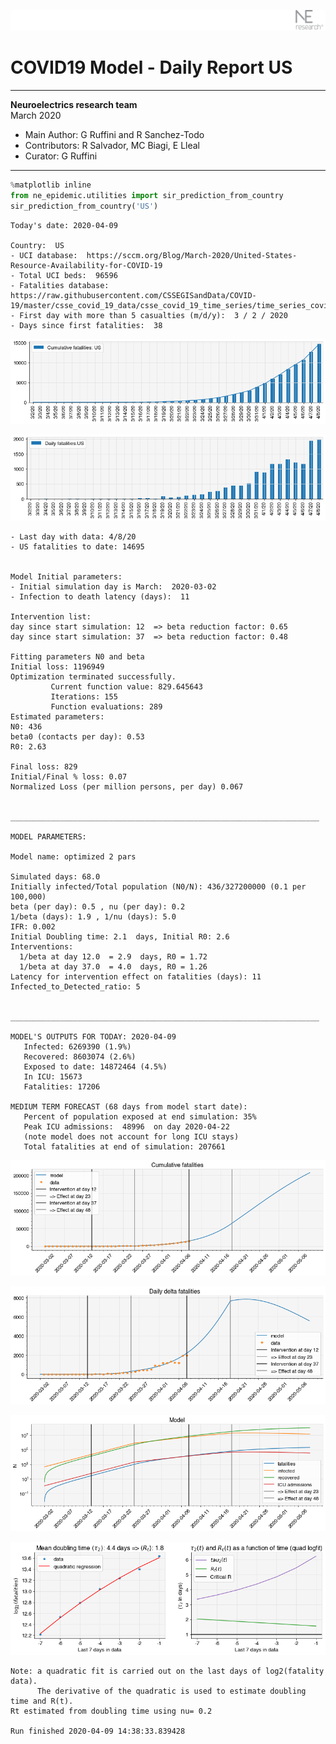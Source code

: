 ![](./images/logo.png)
# COVID19 Model - Daily Report US

---

**Neuroelectrics research team**  
March 2020  
* Main Author: G Ruffini and R Sanchez-Todo  
* Contributors: R Salvador, MC Biagi, E Lleal
* Curator: G Ruffini

---


```python
%matplotlib inline
from ne_epidemic.utilities import sir_prediction_from_country
sir_prediction_from_country('US')
```

    Today's date: 2020-04-09 
    
    Country:  US
    - UCI database:  https://sccm.org/Blog/March-2020/United-States-Resource-Availability-for-COVID-19
    - Total UCI beds:  96596
    - Fatalities database:  https://raw.githubusercontent.com/CSSEGISandData/COVID-19/master/csse_covid_19_data/csse_covid_19_time_series/time_series_covid19_deaths_global.csv
    - First day with more than 5 casualties (m/d/y):  3 / 2 / 2020
    - Days since first fatalities:  38



![png](03%20-%20Daily_Report_US_files/03%20-%20Daily_Report_US_1_1.png)



![png](03%20-%20Daily_Report_US_files/03%20-%20Daily_Report_US_1_2.png)


    - Last day with data: 4/8/20
    - US fatalities to date: 14695
     
    
    Model Initial parameters:
    - Initial simulation day is March:  2020-03-02
    - Infection to death latency (days):  11
    
    Intervention list:
    day since start simulation: 12  => beta reduction factor: 0.65
    day since start simulation: 37  => beta reduction factor: 0.48
    
    Fitting parameters N0 and beta
    Initial loss: 1196949
    Optimization terminated successfully.
             Current function value: 829.645643
             Iterations: 155
             Function evaluations: 289
    Estimated parameters:
    N0: 436
    beta0 (contacts per day): 0.53
    R0: 2.63
    
    Final loss: 829
    Initial/Final % loss: 0.07
    Normalized Loss (per million persons, per day) 0.067 
    
    
    _____________________________________________________________________
     
    MODEL PARAMETERS:
    
    Model name: optimized 2 pars
    
    Simulated days: 68.0
    Initially infected/Total population (N0/N): 436/327200000 (0.1 per 100,000)
    beta (per day): 0.5 , nu (per day): 0.2
    1/beta (days): 1.9 , 1/nu (days): 5.0
    IFR: 0.002
    Initial Doubling time: 2.1  days, Initial R0: 2.6
    Interventions:
      1/beta at day 12.0  = 2.9  days, R0 = 1.72
      1/beta at day 37.0  = 4.0  days, R0 = 1.26
    Latency for intervention effect on fatalities (days): 11
    Infected_to_Detected_ratio: 5
    
    
    _____________________________________________________________________
    
    MODEL'S OUTPUTS FOR TODAY: 2020-04-09
       Infected: 6269390 (1.9%)
       Recovered: 8603074 (2.6%)
       Exposed to date: 14872464 (4.5%)
       In ICU: 15673
       Fatalities: 17206
     
    MEDIUM TERM FORECAST (68 days from model start date): 
       Percent of population exposed at end simulation: 35%
       Peak ICU admissions:  48996  on day 2020-04-22
       (note model does not account for long ICU stays)
       Total fatalities at end of simulation: 207661



![png](03%20-%20Daily_Report_US_files/03%20-%20Daily_Report_US_1_4.png)



![png](03%20-%20Daily_Report_US_files/03%20-%20Daily_Report_US_1_5.png)



![png](03%20-%20Daily_Report_US_files/03%20-%20Daily_Report_US_1_6.png)


     



![png](03%20-%20Daily_Report_US_files/03%20-%20Daily_Report_US_1_8.png)


    Note: a quadratic fit is carried out on the last days of log2(fatality data).
          The derivative of the quadratic is used to estimate doubling time and R(t).
    Rt estimated from doubling time using nu= 0.2
    
    Run finished 2020-04-09 14:38:33.839428

